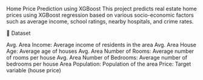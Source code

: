 Home Price Prediction using XGBoost
This project predicts real estate home prices using XGBoost regression based on various socio-economic factors such as average income, school ratings, nearby hospitals, and crime rates.

📂 Dataset

Avg. Area Income: Average income of residents in the area
Avg. Area House Age: Average age of houses
Avg. Area Number of Rooms: Average number of rooms per house
Avg. Area Number of Bedrooms: Average number of bedrooms per house
Area Population: Population of the area
Price: Target variable (house price)
